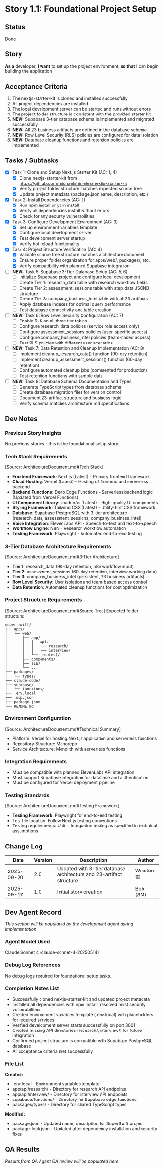 # Story 1.1: Foundational Project Setup

## Status
Done

## Story
**As a** developer,
**I want** to set up the project environment,
**so that** I can begin building the application

## Acceptance Criteria
1. The nextjs-starter-kit is cloned and installed successfully
2. All project dependencies are installed
3. The local development server can be started and runs without errors
4. The project folder structure is consistent with the provided starter kit
5. **NEW:** Supabase 3-tier database schema is implemented and migrated successfully
6. **NEW:** All 23 business artifacts are defined in the database schema
7. **NEW:** Row Level Security (RLS) policies are configured for data isolation
8. **NEW:** Database cleanup functions and retention policies are implemented

## Tasks / Subtasks
- [x] Task 1: Clone and Setup Next.js Starter Kit (AC: 1, 4)
  - [x] Clone nextjs-starter-kit from https://github.com/michaelshimeles/nextjs-starter-kit
  - [x] Verify project folder structure matches expected source tree
  - [x] Update project metadata (package.json name, description, etc.)
- [x] Task 2: Install Dependencies (AC: 2)
  - [x] Run npm install or yarn install
  - [x] Verify all dependencies install without errors
  - [x] Check for any security vulnerabilities
- [x] Task 3: Configure Development Environment (AC: 3)
  - [x] Set up environment variables template
  - [x] Configure local development server
  - [x] Test development server startup
  - [x] Verify hot reload functionality
- [x] Task 4: Project Structure Verification (AC: 4)
  - [x] Validate source tree structure matches architecture document
  - [x] Ensure proper folder organization for apps/web/, packages/, etc.
  - [x] Verify compatibility with planned Supabase integration
- [ ] **NEW:** Task 5: Supabase 3-Tier Database Setup (AC: 5, 6)
  - [ ] Initialize Supabase project and configure local development
  - [ ] Create Tier 1: research_data table with research workflow fields
  - [ ] Create Tier 2: assessment_sessions table with step_data JSONB structure
  - [ ] Create Tier 3: company_business_intel table with all 23 artifacts
  - [ ] Apply database indexes for optimal query performance
  - [ ] Test database connectivity and table creation
- [ ] **NEW:** Task 6: Row Level Security Configuration (AC: 7)
  - [ ] Enable RLS on all three tier tables
  - [ ] Configure research_data policies (service role access only)
  - [ ] Configure assessment_sessions policies (user-specific access)
  - [ ] Configure company_business_intel policies (team-based access)
  - [ ] Test RLS policies with different user scenarios
- [ ] **NEW:** Task 7: Data Retention and Cleanup Implementation (AC: 8)
  - [ ] Implement cleanup_research_data() function (90-day retention)
  - [ ] Implement cleanup_assessment_sessions() function (60-day retention)
  - [ ] Configure automated cleanup jobs (commented for production)
  - [ ] Test retention functions with sample data
- [ ] **NEW:** Task 8: Database Schema Documentation and Types
  - [ ] Generate TypeScript types from database schema
  - [ ] Create database migration files for version control
  - [ ] Document 23-artifact structure and business logic
  - [ ] Verify schema matches architecture.md specifications

## Dev Notes

### Previous Story Insights
No previous stories - this is the foundational setup story.

### Tech Stack Requirements
[Source: ArchitectureDocument.md#Tech Stack]
- **Frontend Framework**: Next.js (Latest) - Primary frontend framework
- **Cloud Hosting**: Vercel (Latest) - Hosting of frontend and serverless backend
- **Backend Functions**: Deno Edge Functions - Serverless backend logic (Updated from Vercel Functions)
- **UI Component Library**: shadcn/ui (Latest) - High-quality UI components
- **Styling Framework**: Tailwind CSS (Latest) - Utility-first CSS framework
- **Database**: Supabase PostgreSQL with 3-tier architecture (research_data, assessment_sessions, company_business_intel)
- **Voice Integration**: ElevenLabs API - Speech-to-text and text-to-speech
- **Workflow Engine**: N8N - Research workflow automation
- **Testing Framework**: Playwright - Automated end-to-end testing

### 3-Tier Database Architecture Requirements
[Source: ArchitectureDocument.md#3-Tier Architecture]
- **Tier 1**: research_data (90-day retention, n8n workflow input)
- **Tier 2**: assessment_sessions (60-day retention, interview working data)
- **Tier 3**: company_business_intel (persistent, 23 business artifacts)
- **Row Level Security**: User isolation and team-based access control
- **Data Retention**: Automated cleanup functions for cost optimization

### Project Structure Requirements
[Source: ArchitectureDocument.md#Source Tree]
Expected folder structure:
```
super-swift/
├── apps/
│   └── web/
│       ├── app/
│       │   ├── api/
│       │   │   ├── research/
│       │   │   └── interview/
│       │   └── (routes)/
│       ├── components/
│       ├── lib/
│       └── ...
├── packages/
│   └── types/
├── claude-code/
├── supabase/
│   └── functions/
├── .env.local
├── .mcp.json
├── package.json
└── README.md
```

### Environment Configuration
[Source: ArchitectureDocument.md#Technical Summary]
- Platform: Vercel for hosting Next.js application and serverless functions
- Repository Structure: Monorepo
- Service Architecture: Monolith with serverless functions

### Integration Requirements
- Must be compatible with planned ElevenLabs API integration
- Must support Supabase integration for database and authentication
- Must be configured for Vercel deployment pipeline

### Testing Standards
[Source: ArchitectureDocument.md#Testing Framework]
- **Testing Framework**: Playwright for end-to-end testing
- Test file location: Follow Next.js testing conventions
- Testing requirements: Unit + Integration testing as specified in technical assumptions

## Change Log
| Date | Version | Description | Author |
|------|---------|-------------|---------|
| 2025-09-20 | 2.0 | Updated with 3-tier database architecture and 23-artifact structure | Winston 🏗️ |
| 2025-09-17 | 1.0 | Initial story creation | Bob (SM) |

## Dev Agent Record
*This section will be populated by the development agent during implementation*

### Agent Model Used
Claude Sonnet 4 (claude-sonnet-4-20250514)

### Debug Log References
No debug logs required for foundational setup tasks.

### Completion Notes List
- Successfully cloned nextjs-starter-kit and updated project metadata
- Installed all dependencies with npm install, resolved most security vulnerabilities  
- Created environment variables template (.env.local) with placeholders for required services
- Verified development server starts successfully on port 3001
- Created missing API directories (research/, interview/) for future integration
- Confirmed project structure is compatible with Supabase PostgreSQL database
- All acceptance criteria met successfully

### File List
**Created:**
- .env.local - Environment variables template
- app/api/research/ - Directory for research API endpoints  
- app/api/interview/ - Directory for interview API endpoints
- supabase/functions/ - Directory for Supabase edge functions
- packages/types/ - Directory for shared TypeScript types

**Modified:**
- package.json - Updated name, description for SuperSwift project
- package-lock.json - Updated after dependency installation and security fixes

## QA Results
*Results from QA Agent QA review will be populated here*